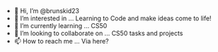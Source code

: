 - 👋 Hi, I’m @brunskid23
- 👀 I’m interested in ... Learning to Code and make ideas come to life!
- 🌱 I’m currently learning ... CS50
- 💞️ I’m looking to collaborate on ... CS50 tasks and projects
- 📫 How to reach me ... Via here?

<!---
brunskid23/brunskid23 is a ✨ special ✨ repository because its `README.md` (this file) appears on your GitHub profile.
You can click the Preview link to take a look at your changes.
--->
